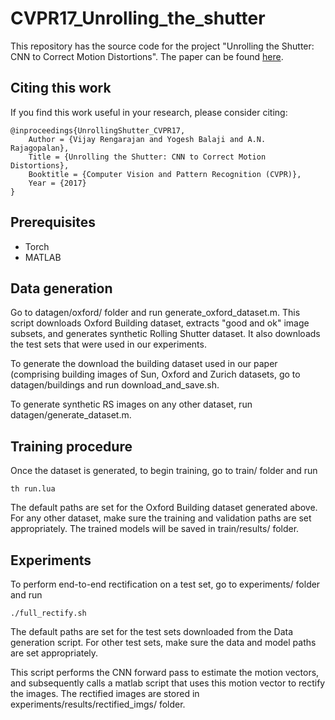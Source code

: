 # CVPR17_Unrolling_the_shutter

This repository has the source code for the project "Unrolling the Shutter: CNN to Correct Motion Distortions". The paper can be found [here](http://openaccess.thecvf.com/content_cvpr_2017/papers/Rengarajan_Unrolling_the_Shutter_CVPR_2017_paper.pdf). 

## Citing this work

If you find this work useful in your research, please consider citing:

    @inproceedings{UnrollingShutter_CVPR17,
        Author = {Vijay Rengarajan and Yogesh Balaji and A.N. Rajagopalan},
        Title = {Unrolling the Shutter: CNN to Correct Motion Distortions},
        Booktitle = {Computer Vision and Pattern Recognition (CVPR)},
        Year = {2017}
    }

## Prerequisites

- Torch
- MATLAB

## Data generation

Go to datagen/oxford/ folder and run generate_oxford_dataset.m. This script downloads Oxford Building dataset, extracts "good and ok" image subsets, and generates synthetic Rolling Shutter dataset. It also downloads the test sets that were used in our experiments. 

To generate the download the building dataset used in our paper (comprising building images of Sun, Oxford and Zurich datasets, go to datagen/buildings and run download_and_save.sh.

To generate synthetic RS images on any other dataset, run datagen/generate_dataset.m.

## Training procedure

Once the dataset is generated, to begin training, go to train/ folder and run

	th run.lua

The default paths are set for the Oxford Building dataset generated above. For any other dataset, make sure the training and validation paths are set appropriately. The trained models will be saved in train/results/ folder.

## Experiments

To perform end-to-end rectification on a test set, go to experiments/ folder and run

	./full_rectify.sh

The default paths are set for the test sets downloaded from the Data generation script. For other test sets, make sure the data and model paths are set appropriately. 

This script performs the CNN forward pass to estimate the motion vectors, and subsequently calls a matlab script that uses this motion vector to rectify the images. The rectified images are stored in experiments/results/rectified_imgs/ folder.
